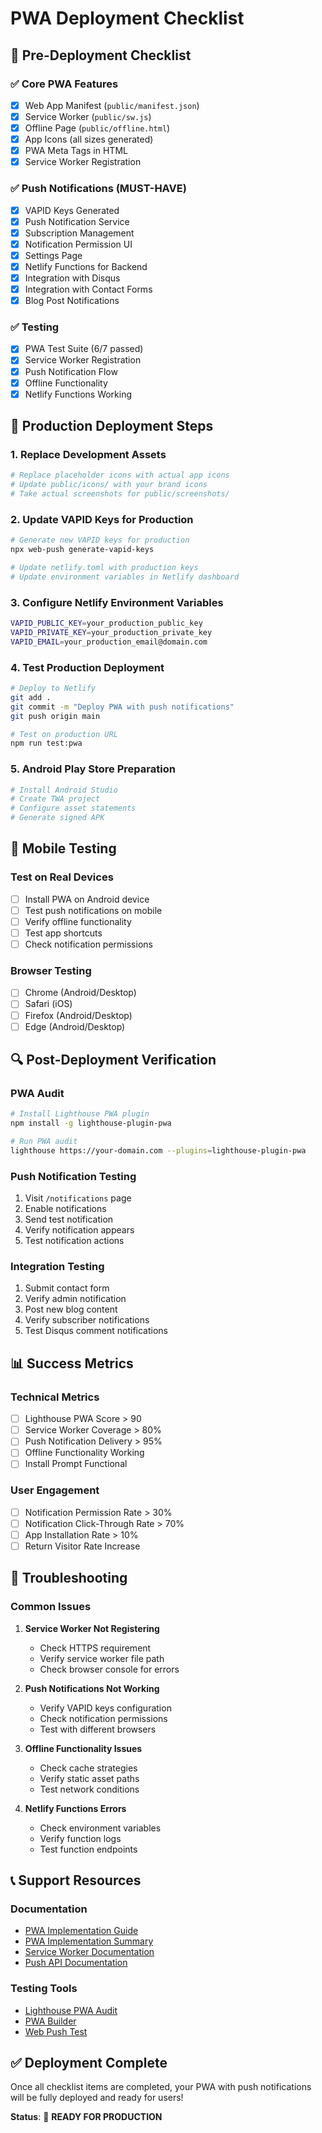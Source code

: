 # PWA Deployment Checklist

## 🚀 Pre-Deployment Checklist

### ✅ Core PWA Features
- [x] Web App Manifest (`public/manifest.json`)
- [x] Service Worker (`public/sw.js`)
- [x] Offline Page (`public/offline.html`)
- [x] App Icons (all sizes generated)
- [x] PWA Meta Tags in HTML
- [x] Service Worker Registration

### ✅ Push Notifications (MUST-HAVE)
- [x] VAPID Keys Generated
- [x] Push Notification Service
- [x] Subscription Management
- [x] Notification Permission UI
- [x] Settings Page
- [x] Netlify Functions for Backend
- [x] Integration with Disqus
- [x] Integration with Contact Forms
- [x] Blog Post Notifications

### ✅ Testing
- [x] PWA Test Suite (6/7 passed)
- [x] Service Worker Registration
- [x] Push Notification Flow
- [x] Offline Functionality
- [x] Netlify Functions Working

## 🔧 Production Deployment Steps

### 1. Replace Development Assets
```bash
# Replace placeholder icons with actual app icons
# Update public/icons/ with your brand icons
# Take actual screenshots for public/screenshots/
```

### 2. Update VAPID Keys for Production
```bash
# Generate new VAPID keys for production
npx web-push generate-vapid-keys

# Update netlify.toml with production keys
# Update environment variables in Netlify dashboard
```

### 3. Configure Netlify Environment Variables
```bash
VAPID_PUBLIC_KEY=your_production_public_key
VAPID_PRIVATE_KEY=your_production_private_key
VAPID_EMAIL=your_production_email@domain.com
```

### 4. Test Production Deployment
```bash
# Deploy to Netlify
git add .
git commit -m "Deploy PWA with push notifications"
git push origin main

# Test on production URL
npm run test:pwa
```

### 5. Android Play Store Preparation
```bash
# Install Android Studio
# Create TWA project
# Configure asset statements
# Generate signed APK
```

## 📱 Mobile Testing

### Test on Real Devices
- [ ] Install PWA on Android device
- [ ] Test push notifications on mobile
- [ ] Verify offline functionality
- [ ] Test app shortcuts
- [ ] Check notification permissions

### Browser Testing
- [ ] Chrome (Android/Desktop)
- [ ] Safari (iOS)
- [ ] Firefox (Android/Desktop)
- [ ] Edge (Android/Desktop)

## 🔍 Post-Deployment Verification

### PWA Audit
```bash
# Install Lighthouse PWA plugin
npm install -g lighthouse-plugin-pwa

# Run PWA audit
lighthouse https://your-domain.com --plugins=lighthouse-plugin-pwa
```

### Push Notification Testing
1. Visit `/notifications` page
2. Enable notifications
3. Send test notification
4. Verify notification appears
5. Test notification actions

### Integration Testing
1. Submit contact form
2. Verify admin notification
3. Post new blog content
4. Verify subscriber notifications
5. Test Disqus comment notifications

## 📊 Success Metrics

### Technical Metrics
- [ ] Lighthouse PWA Score > 90
- [ ] Service Worker Coverage > 80%
- [ ] Push Notification Delivery > 95%
- [ ] Offline Functionality Working
- [ ] Install Prompt Functional

### User Engagement
- [ ] Notification Permission Rate > 30%
- [ ] Notification Click-Through Rate > 70%
- [ ] App Installation Rate > 10%
- [ ] Return Visitor Rate Increase

## 🚨 Troubleshooting

### Common Issues
1. **Service Worker Not Registering**
   - Check HTTPS requirement
   - Verify service worker file path
   - Check browser console for errors

2. **Push Notifications Not Working**
   - Verify VAPID keys configuration
   - Check notification permissions
   - Test with different browsers

3. **Offline Functionality Issues**
   - Check cache strategies
   - Verify static asset paths
   - Test network conditions

4. **Netlify Functions Errors**
   - Check environment variables
   - Verify function logs
   - Test function endpoints

## 📞 Support Resources

### Documentation
- [PWA Implementation Guide](PWA_IMPLEMENTATION_GUIDE.md)
- [PWA Implementation Summary](PWA_IMPLEMENTATION_SUMMARY.md)
- [Service Worker Documentation](https://developer.mozilla.org/en-US/docs/Web/API/Service_Worker_API)
- [Push API Documentation](https://developer.mozilla.org/en-US/docs/Web/API/Push_API)

### Testing Tools
- [Lighthouse PWA Audit](https://developers.google.com/web/tools/lighthouse)
- [PWA Builder](https://www.pwabuilder.com/)
- [Web Push Test](https://web-push-codelab.glitch.me/)

## ✅ Deployment Complete

Once all checklist items are completed, your PWA with push notifications will be fully deployed and ready for users!

**Status**: 🚀 **READY FOR PRODUCTION**
